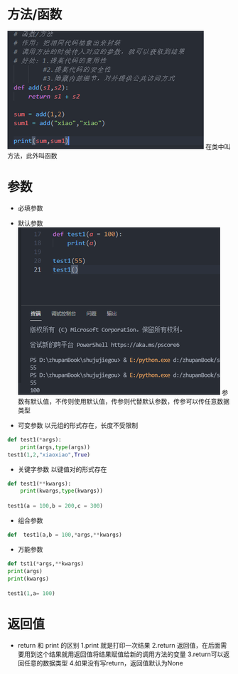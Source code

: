# 方法/函数
![](2021-12-03-21-17-45.png)
在类中叫方法，此外叫函数
# 参数
- 必填参数

- 默认参数
![](2021-12-03-21-21-46.png)
    参数有默认值，不传则使用默认值，传参则代替默认参数，传参可以传任意数据类型

- 可变参数
以元组的形式存在，长度不受限制
```python
def test1(*args):
    print(args,type(args))
test1(1,2,"xiaoxiao",True)
```

- 关键字参数
以键值对的形式存在
```python
def test1(**kwargs):
    print(kwargs,type(kwargs))

test1(a = 100,b = 200,c = 300)
```

- 组合参数
```python
def  test1(a,b = 100,*args,**kwargs)

```
- 万能参数
```python
def tst1(*args,**kwargs)
print(args)
print(kwargs)

test1(1,a= 100)
```


# 返回值
- return 和 print 的区别
    1.print 就是打印一次结果
    2.return 返回值，在后面需要用到这个结果就用返回值将结果赋值给新的调用方法的变量
    3.return可以返回任意的数据类型
    4.如果没有写return，返回值默认为None



